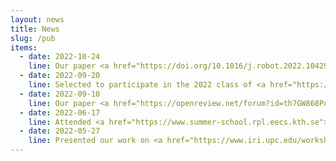 ```yaml
---
layout: news
title: News
slug: /pub
items:
  - date: 2022-10-24
    line: Our paper <a href="https://doi.org/10.1016/j.robot.2022.104294"><b>A survey of semantic reasoning frameworks for robotic systems</b></a> is available online and will be published at the Robotics and Autonomous Systems (RAS) journal.
  - date: 2022-09-20
    line: Selected to participate in the 2022 class of <a href="https://research.google/outreach/csrmp/"><b>Google CS Research Mentorship Program</b></a>.
  - date: 2022-09-10
    line: Our paper <a href="https://openreview.net/forum?id=th7GW868Pok"><b>Proactive Robot Assistance via Spatio-Temporal Object Modeling</b></a> got accepted at Conference on Robot Learning, 2022.
  - date: 2022-06-17
    line: Attended <a href="https://www.summer-school.rpl.eecs.kth.se"><b>Summer School organized by KTH Royal University</b> </a> in Stockholm, Sweden. Wonderfully organized event fostering networking and collaboration with robotics researchers across the globe.
  - date: 2022-05-27
    line: Presented our work on <a href="https://www.iri.upc.edu/workshops/pred-ant-hri/files/papers/PAR-HRI22_paper_8824_pp.pdf"><b> Understanding In-home Routines through Spatio-temporal Object Tracking for Proactive Assistance </b></a> at <a href="https://www.iri.upc.edu/workshops/pred-ant-hri/index.html">PAR-HRI workshop</a> at ICRA in Philadelphia.
---
```


<br />
<br />
